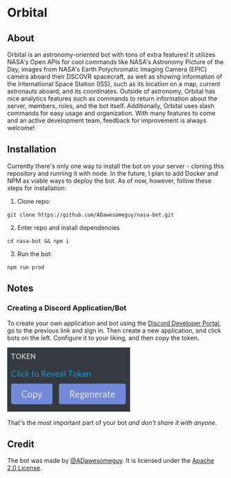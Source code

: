 # Orbital
## About
Orbital is an astronomy-oriented bot with tons of extra features! It utilizes NASA's Open APIs for cool commands like NASA's Astronomy Picture of the Day, images from NASA's Earth Polychromatic Imaging Camera (EPIC) camera aboard their DSCOVR spacecraft, as well as showing information of the International Space Station (ISS), such as its location on a map, current astronauts aboard, and its coordinates. Outside of astronomy, Orbital has nice analytics features such as commands to return information about the server, members, roles, and the bot itself. Additionally, Orbital uses slash commands for easy usage and organization. With many features to come and an active development team, feedback for improvement is always welcome!

## Installation
Currently there's only one way to install the bot on your server - cloning this repository and running it with node. In the future, I plan to add Docker and NPM as viable ways to deploy the bot. As of now, however, follow these steps for installation:

1. Clone repo:
```
git clone https://github.com/ADawesomeguy/nasa-bot.git
```
2. Enter repo and install dependencies
```
cd nasa-bot && npm i
```
3. Run the bot:
```
npm run prod
```

## Notes
### Creating a Discord Application/Bot
To create your own application and bot using the [Discord Developer Portal](https://discord.com/developers), go to the previous link and sign in. Then create a new application, and click bots on the left. Configure it to your liking, and then copy the token.

   ![](https://raw.githubusercontent.com/ADawesomeguy/AwesomeSciBo/master/images/discord-developer.png)

That's the most important part of your bot *and don't share it with anyone*.

## Credit
The bot was made by [@ADawesomeguy](https://github.com/ADawesomeguy). It is licensed under the [Apache 2.0 License](https://www.apache.org/licenses/LICENSE-2.0.html).
